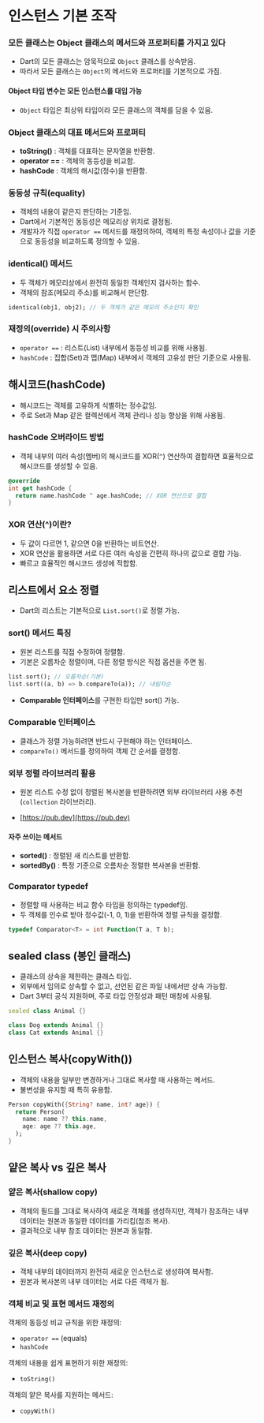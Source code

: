 # 인스턴스 기본 조작
### 모든 클래스는 Object 클래스의 메서드와 프로퍼티를 가지고 있다

- Dart의 모든 클래스는 암묵적으로 `Object` 클래스를 상속받음.
- 따라서 모든 클래스는 `Object`의 메서드와 프로퍼티를 기본적으로 가짐.

#### Object 타입 변수는 모든 인스턴스를 대입 가능

- `Object` 타입은 최상위 타입이라 모든 클래스의 객체를 담을 수 있음.

### Object 클래스의 대표 메서드와 프로퍼티

- **toString()** : 객체를 대표하는 문자열을 반환함.
- **operator ==** : 객체의 동등성을 비교함.
- **hashCode** : 객체의 해시값(정수)을 반환함.

### 동등성 규칙(equality)

- 객체의 내용이 같은지 판단하는 기준임.
- Dart에서 기본적인 동등성은 메모리상 위치로 결정됨.
- 개발자가 직접 `operator ==` 메서드를 재정의하여, 객체의 특정 속성이나 값을 기준으로 동등성을 비교하도록 정의할 수 있음.

### identical() 메서드

- 두 객체가 메모리상에서 완전히 동일한 객체인지 검사하는 함수.
- 객체의 참조(메모리 주소)를 비교해서 판단함.

```dart
identical(obj1, obj2); // 두 객체가 같은 메모리 주소인지 확인
```

### 재정의(override) 시 주의사항

- `operator ==` : 리스트(List) 내부에서 동등성 비교를 위해 사용됨.
- `hashCode` : 집합(Set)과 맵(Map) 내부에서 객체의 고유성 판단 기준으로 사용됨.

## 해시코드(hashCode)

- 해시코드는 객체를 고유하게 식별하는 정수값임.
- 주로 Set과 Map 같은 컬렉션에서 객체 관리나 성능 향상을 위해 사용됨.

### hashCode 오버라이드 방법

- 객체 내부의 여러 속성(멤버)의 해시코드를 XOR(`^`) 연산하여 결합하면 효율적으로 해시코드를 생성할 수 있음.

```dart
@override
int get hashCode {
  return name.hashCode ^ age.hashCode; // XOR 연산으로 결합
}
```

### XOR 연산(^)이란?

- 두 값이 다르면 1, 같으면 0을 반환하는 비트연산.
- XOR 연산을 활용하면 서로 다른 여러 속성을 간편히 하나의 값으로 결합 가능.
- 빠르고 효율적인 해시코드 생성에 적합함.

## 리스트에서 요소 정렬

- Dart의 리스트는 기본적으로 `List.sort()`로 정렬 가능.

### sort() 메서드 특징

- 원본 리스트를 직접 수정하여 정렬함.
- 기본은 오름차순 정렬이며, 다른 정렬 방식은 직접 옵션을 주면 됨.

```dart
list.sort(); // 오름차순(기본)
list.sort((a, b) => b.compareTo(a)); // 내림차순
```

- **Comparable 인터페이스**를 구현한 타입만 sort() 가능.

### Comparable 인터페이스

- 클래스가 정렬 가능하려면 반드시 구현해야 하는 인터페이스.
- `compareTo()` 메서드를 정의하여 객체 간 순서를 결정함.

### 외부 정렬 라이브러리 활용

- 원본 리스트 수정 없이 정렬된 복사본을 반환하려면 외부 라이브러리 사용 추천(`collection` 라이브러리).

- [https://pub.dev](https://pub.dev)

#### 자주 쓰이는 메서드

- **sorted()** : 정렬된 새 리스트를 반환함.
- **sortedBy()** : 특정 기준으로 오름차순 정렬한 복사본을 반환함.

### Comparator<T> typedef

- 정렬할 때 사용하는 비교 함수 타입을 정의하는 typedef임.
- 두 객체를 인수로 받아 정수값(-1, 0, 1)을 반환하여 정렬 규칙을 결정함.

```dart
typedef Comparator<T> = int Function(T a, T b);
```

## sealed class (봉인 클래스)

- 클래스의 상속을 제한하는 클래스 타입.
- 외부에서 임의로 상속할 수 없고, 선언된 같은 파일 내에서만 상속 가능함.
- Dart 3부터 공식 지원하며, 주로 타입 안정성과 패턴 매칭에 사용됨.

```dart
sealed class Animal {}

class Dog extends Animal {}
class Cat extends Animal {}
```

## 인스턴스 복사(copyWith())

- 객체의 내용을 일부만 변경하거나 그대로 복사할 때 사용하는 메서드.
- 불변성을 유지할 때 특히 유용함.

```dart
Person copyWith({String? name, int? age}) {
  return Person(
    name: name ?? this.name,
    age: age ?? this.age,
  );
}
```

## 얕은 복사 vs 깊은 복사

### 얕은 복사(shallow copy)

- 객체의 필드를 그대로 복사하여 새로운 객체를 생성하지만, 객체가 참조하는 내부 데이터는 원본과 동일한 데이터를 가리킴(참조 복사).
- 결과적으로 내부 참조 데이터는 원본과 동일함.

### 깊은 복사(deep copy)

- 객체 내부의 데이터까지 완전히 새로운 인스턴스로 생성하여 복사함.
- 원본과 복사본의 내부 데이터는 서로 다른 객체가 됨.

### 객체 비교 및 표현 메서드 재정의

객체의 동등성 비교 규칙을 위한 재정의:

- `operator ==` (equals)
- `hashCode`

객체의 내용을 쉽게 표현하기 위한 재정의:

- `toString()`

객체의 얕은 복사를 지원하는 메서드:

- `copyWith()`
